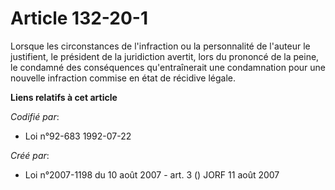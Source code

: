 # Article 132-20-1

Lorsque les circonstances de l'infraction ou la personnalité de l'auteur le justifient, le président de la juridiction
avertit, lors du prononcé de la peine, le condamné des conséquences qu'entraînerait une condamnation pour une nouvelle
infraction commise en état de récidive légale.

**Liens relatifs à cet article**

_Codifié par_:

  - Loi n°92-683 1992-07-22

_Créé par_:

  - Loi n°2007-1198 du 10 août 2007 - art. 3 () JORF 11 août 2007
